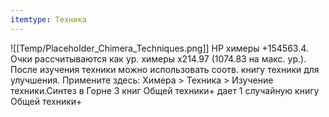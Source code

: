 ```yaml
---
itemtype: Техника
---
```

![[Temp/Placeholder_Chimera_Techniques.png]]
HP химеры +154563.4. Очки рассчитываются как ур. химеры x214.97 (1074.83 на макс. ур.). После изучения техники можно использовать соотв. книгу техники для улучшения. Примените здесь: Химера > Техника > Изучение техники.Синтез в Горне 3 книг Общей техники+ дает 1 случайную книгу Общей техники+
